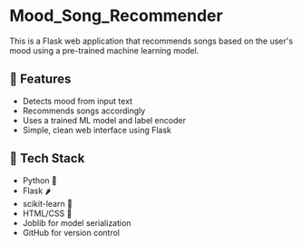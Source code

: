 # Mood_Song_Recommender
This is a Flask web application that recommends songs based on the user's mood using a pre-trained machine learning model.

## 🚀 Features

- Detects mood from input text
- Recommends songs accordingly
- Uses a trained ML model and label encoder
- Simple, clean web interface using Flask

## 🧠 Tech Stack

- Python 🐍
- Flask 🌶
- scikit-learn 🧪
- HTML/CSS 🎨
- Joblib for model serialization
- GitHub for version control
